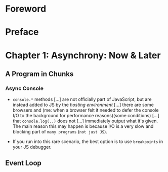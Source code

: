 # Foreword
# Preface
# Chapter 1: Asynchrony: Now & Later
## A Program in Chunks
### Async Console
* `console.*` methods [...] are not officially part of JavaScript, but are instead added to JS by the *hosting environment* [...] there are some browsers and (me: when a browser felt it needed to defer the console I/O to the background for performance reasons)(some conditions) [...] that `console.log(..)` does not [...] immediately output what it's given. The main reason this may happen is because I/O is a very slow and blocking part of `many programs` (`not just JS`).

* If you run into this rare scenario, the best option is to use `breakpoints` in your JS debugger.

## Event Loop
